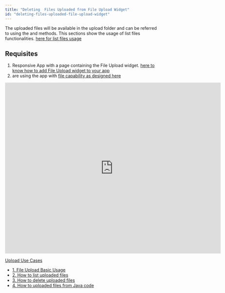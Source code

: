 ```yaml
---
title: "Deleting  Files Uploaded from File Upload Widget"
id: "deleting-files-uploaded-file-upload-widget"
---
```


The uploaded files will be available in the upload folder and can be referred to using the and methods. This sections show the usage of list files functionalities. [here for list files usage](/learn/how-tos/listing-files-uploaded-file-upload-widget/)

## Requisites

1. Responsive App with a page containing the File Upload widget. [here to know how to add File Upload widget to your app](/learn/app-development/widgets/form-widgets/file-upload-basic-usage/)
2. are using the app with [file capability as designed here](/learn/how-tos/listing-files-uploaded-file-upload-widget/)

<iframe width="708" height="560" src="https://docs.google.com/presentation/d/1AmZDN12_nHVyV9CSyU-IHM57KNUJ0NeZ3o83wFEB7mg/embed?start=false&amp;loop=false&amp;delayms=3000" frameborder="0" allowfullscreen="allowfullscreen" mozallowfullscreen="mozallowfullscreen" webkitallowfullscreen="webkitallowfullscreen"></iframe>

[Upload Use Cases](/learn/app-development/widgets/basic/fileupload-use-cases/)

- [1\. File Upload Basic Usage](/learn/app-development/widgets/form-widgets/file-upload-basic-usage/)
- [2\. How to list uploaded files](/learn/how-tos/listing-files-uploaded-file-upload-widget/)
- [3\. How to delete uploaded files](/learn/how-tos/deleting-files-uploaded-file-upload-widget/)
- [4\. How to uploaded files from Java code](/learn/how-tos/accessing-file-upload-java-code/)
